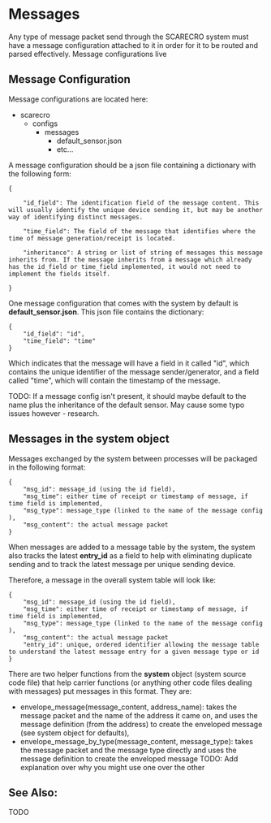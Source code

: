 # Messages 

Any type of message packet send through the SCARECRO system must have a message configuration attached to it in order for it to be routed and parsed effectively. Message configurations live

## Message Configuration  
Message configurations are located here: 
- scarecro 
    - configs
        - messages  
            - default_sensor.json
            - etc... 

A message configuration should be a json file containing a  dictionary with the following form: 

    {

        "id_field": The identification field of the message content. This will usually identify the unique device sending it, but may be another way of identifying distinct messages. 

        "time_field": The field of the message that identifies where the time of message generation/receipt is located. 

        "inheritance": A string or list of string of messages this message inherits from. If the message inherits from a message which already has the id_field or time_field implemented, it would not need to implement the fields itself. 

    }

One message configuration that comes with the system by default is **default_sensor.json**. This json file contains the dictionary:

    {
        "id_field": "id",
        "time_field": "time"
    }

Which indicates that the message will have a field in it called "id", which contains the unique identifier of the message sender/generator, and a field called "time", which will contain the timestamp of the message. 

TODO: If a message config isn't present, it should maybe default to the name plus the inheritance of the default sensor. May cause some typo issues however - research. 

## Messages in the system object 
Messages exchanged by the system between processes will be packaged in the following format:
    
    {
        "msg_id": message_id (using the id field),
        "msg_time": either time of receipt or timestamp of message, if time field is implemented,
        "msg_type": message_type (linked to the name of the message config ),
        "msg_content": the actual message packet 
    } 

When messages are added to a message table by the system, the system also tracks the latest **entry_id** as a field to help with eliminating duplicate sending and to track the latest message per unique sending device. 

Therefore, a message in the overall system table will look like:

    {
        "msg_id": message_id (using the id field),
        "msg_time": either time of receipt or timestamp of message, if time field is implemented,
        "msg_type": message_type (linked to the name of the message config ),
        "msg_content": the actual message packet 
        "entry_id": unique, ordered identifier allowing the message table to understand the latest message entry for a given message type or id 
    } 

There are two helper functions from the **system** object (system source code file) that help carrier functions (or anything other code files dealing with messages) put messages in this format. They are: 

- envelope_message(message_content, address_name): takes the message packet and the name of the address it came on, and uses the message definition (from the address) to create the enveloped message (see system object for defaults), 
- envelope_message_by_type(message_content, message_type): takes the message packet and the message type directly and uses the message definition to create the enveloped message
TODO: Add explanation over why you might use one over the other 
## See Also:
TODO 



